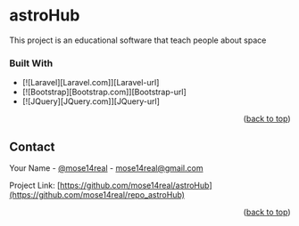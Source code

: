 # astroHub
This project is an educational software that teach people about space



### Built With

* [![Laravel][Laravel.com]][Laravel-url]
* [![Bootstrap][Bootstrap.com]][Bootstrap-url]
* [![JQuery][JQuery.com]][JQuery-url]

<p align="right">(<a href="#readme-top">back to top</a>)</p>




<!-- CONTACT -->
## Contact

Your Name - [@mose14real](https://twitter.com/your_mose14real) - mose14real@gmail.com

Project Link: [https://github.com/mose14real/astroHub](https://github.com/mose14real/repo_astroHub)

<p align="right">(<a href="#readme-top">back to top</a>)</p>